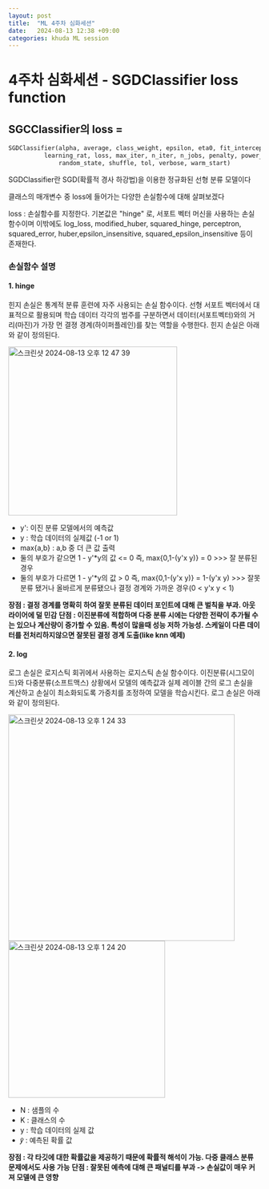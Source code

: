 ```yaml
---
layout: post
title:  "ML 4주차 심화세션"
date:   2024-08-13 12:38 +09:00
categories: khuda ML session
---
```


# 4주차 심화세션 - SGDClassifier loss function

## SGCClassifier의 loss = 

```python
SGDClassifier(alpha, average, class_weight, epsilon, eta0, fit_intercept, l1_ratio, 
	      learning_rat, loss, max_iter, n_iter, n_jobs, penalty, power_t, 
              random_state, shuffle, tol, verbose, warm_start)
```

SGDClassifier란 SGD(확률적 경사 하강법)을 이용한 정규화된 선형 분류 모델이다

  
클래스의 매개변수 중 loss에 들어가는 다양한 손실함수에 대해 살펴보겠다

  
loss : 손실함수를 지정한다. 기본값은 "hinge" 로, 서포트 벡터 머신을 사용하는 손실함수이며
       이밖에도 log_loss, modified_huber, squared_hinge, perceptron, squared_error, huber,epsilon_insensitive, squared_epsilon_insensitive 등이 존재한다.

       
### 손실함수 설명
#### 1. hinge
  힌지 손실은 통계적 분류 훈련에 자주 사용되는 손실 함수이다. 선형 서포트 벡터에서 대표적으로 활용되며 학습 데이터 각각의 범주를 구분하면서 데이터(서포트벡터)와의 거리(마진)가 가장 먼 결졍 경계(하이퍼플레인)를 찾는 역할을 수행한다. 
힌지 손실은 아래와 같이 정의된다.

  
<img width="337" alt="스크린샷 2024-08-13 오후 12 47 39" src="https://github.com/user-attachments/assets/5fd67ca8-8f6c-4d5f-84d3-8b71752f2258">


  
* y': 이진 분류 모델에서의 예측값
* y : 학습 데이터의 실제값 (-1 or 1)
* max{a,b} : a,b 중 더 큰 값 출력
* 둘의 부호가 같으면 1 - y'*y의 값 <= 0 즉, max{0,1-(y'x y)} = 0 >>> 잘 분류된 경우
* 둘의 부호가 다르면 1 - y'*y의 값 > 0 즉,  max{0,1-(y'x y)} = 1-(y'x y) >>> 잘못 분류 됐거나 올바르게 분류됐으나 결정 경계와 가까운 경우(0 < y'x y < 1)


  
**장점 : 결정 경계를 명확히 하여 잘못 분류된 데이터 포인트에 대해 큰 벌칙을 부과. 아웃라이어에 덜 민감**
**단점 : 이진분류에 적합하며 다중 분류 시에는 다양한 전략이 추가될 수는 있으나 계산량이 증가할 수 있음. 특성이 많을때 성능 저하 가능성. 스케일이 다른 데이터를 전처리하지않으면 잘못된 결정 경계 도출(like knn 예제)**

#### 2. log
  로그 손실은 로지스틱 회귀에서 사용하는 로지스틱 손실 함수이다. 
  이진분류(시그모이드)와 다중분류(소프트맥스) 상황에서 모델의 예측값과 실제 레이블 간의 로그 손실을 계산하고 손실이 최소화되도록 가중치를 조정하여 모델을 학습시킨다.
  로그 손실은 아래와 같이 정의된다.


  <img width="452" alt="스크린샷 2024-08-13 오후 1 24 33" src="https://github.com/user-attachments/assets/5d69fa60-ec1d-4dbc-a398-596f2c4064fb">

  <img width="313" alt="스크린샷 2024-08-13 오후 1 24 20" src="https://github.com/user-attachments/assets/aa976259-e2f4-4b79-8ce2-83164b0cc76e">

* N : 샘플의 수
* K : 클래스의 수
* y : 학습 데이터의 실제 값
* 𝑦̂ : 예측된 확률 값

**장점 : 각 타깃에 대한 확률값을 제공하기 때문에 확률적 해석이 가능. 다중 클래스 분류 문제에서도 사용 가능**
**단점 : 잘못된 예측에 대해 큰 패널티를 부과 -> 손실값이 매우 커져 모델에 큰 영향**




